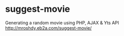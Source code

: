 # suggest-movie
Generating a random movie using PHP, AJAX &amp; Yts API
http://mroshdy.eb2a.com/suggest-movie/
